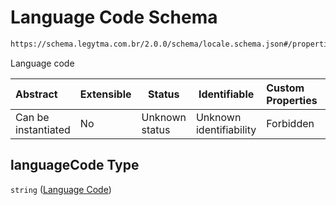 # Language Code Schema

```txt
https://schema.legytma.com.br/2.0.0/schema/locale.schema.json#/properties/languageCode
```

Language code


| Abstract            | Extensible | Status         | Identifiable            | Custom Properties | Additional Properties | Access Restrictions | Defined In                                                                  |
| :------------------ | ---------- | -------------- | ----------------------- | :---------------- | --------------------- | ------------------- | --------------------------------------------------------------------------- |
| Can be instantiated | No         | Unknown status | Unknown identifiability | Forbidden         | Allowed               | none                | [locale.schema.json\*](../schema/locale.schema.json) |

## languageCode Type

`string` ([Language Code](locale-properties-language-code.md))
